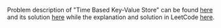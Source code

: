 Problem description of "Time Based Key-Value Store" can be found [here](https://leetcode.com/problems/time-based-key-value-store/description/) and its solution [here](https://github.com/aurimas13/Solutions-To-Problems/blob/main/LeetCode/Python%20Solutions/Time%20Based%20Key-Value%20Store/time.py)
while the explanation and solution in LeetCode [here](https://leetcode.com/problems/time-based-key-value-store/solutions/3479676/python-solution-well-explained/).